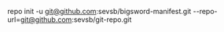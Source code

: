 
repo init -u git@github.com:sevsb/bigsword-manifest.git --repo-url=git@github.com:sevsb/git-repo.git

